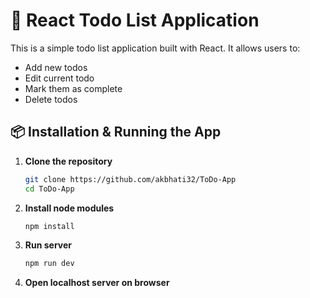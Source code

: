 # 📝 React Todo List Application

This is a simple todo list application built with React. It allows users to:
- Add new todos
- Edit current todo
- Mark them as complete
- Delete todos


## 📦 Installation & Running the App

1. **Clone the repository**
   ```bash
   git clone https://github.com/akbhati32/ToDo-App
   cd ToDo-App

2. **Install node modules**
   ```bash
   npm install

3. **Run server**
   ```bash
   npm run dev

4. **Open localhost server on browser**
